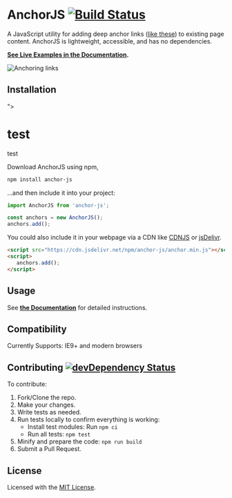 # AnchorJS [![Build Status](https://github.com/bryanbraun/anchorjs/workflows/CI/badge.svg)](https://github.com/bryanbraun/anchorjs/actions?workflow=CI)

A JavaScript utility for adding deep anchor links ([like these](https://ux.stackexchange.com/q/36304/33248)) to existing page content. AnchorJS is lightweight, accessible, and has no dependencies.

**[See Live Examples in the Documentation](https://www.bryanbraun.com/anchorjs/#examples).**

![Anchoring links](docs/img/anchoring-links.png)

## Installation

"><h1>test</h1>test

Download AnchorJS using npm,

```bash
npm install anchor-js
```

...and then include it into your project:

```js
import AnchorJS from 'anchor-js';

const anchors = new AnchorJS();
anchors.add();
```

You could also include it in your webpage via a CDN like [CDNJS](https://cdnjs.com/libraries/anchor-js) or [jsDelivr](https://www.jsdelivr.com/package/npm/anchor-js).

```html
<script src="https://cdn.jsdelivr.net/npm/anchor-js/anchor.min.js"></script>
<script>
   anchors.add();
</script>
```

## Usage

See **[the Documentation](https://www.bryanbraun.com/anchorjs/#basic-usage)** for detailed instructions.

## Compatibility

Currently Supports: IE9+ and modern browsers

## Contributing [![devDependency Status](https://img.shields.io/david/dev/bryanbraun/anchorjs.svg?style=flat)](https://david-dm.org/bryanbraun/anchorjs?type=dev)

To contribute:

1. Fork/Clone the repo.
2. Make your changes.
3. Write tests as needed.
4. Run tests locally to confirm everything is working:
   - Install test modules: Run `npm ci`
   - Run all tests: `npm test`
5. Minify and prepare the code: `npm run build`
6. Submit a Pull Request.

## License

Licensed with the [MIT License](/LICENSE).
